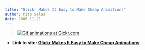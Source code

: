 ```yaml
---
title: "Glickr Makes It Easy to Make Cheap Animations"
author: Pito Salas
date: 2006-11-21
---
```



>
> [![Gif animations at
> Gickr.com](https://i0.wp.com/gickr.com/results/anim_84feb77e-c76a-8274-6d1f-f44b6b4533f0.gif?w=584)](<http://gickr.com>)


* **Link to site:** **[Glickr Makes It Easy to Make Cheap Animations](None)**
